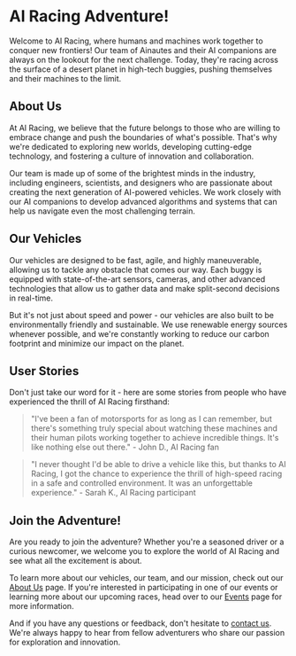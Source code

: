 <!--
Write me content for website with wallpaper which alt text is:

"A team of Ainautes and their AI companions racing across the surface of a desert planet in high-tech buggies."

The name/title of the page should not be 1:1 copy of the alt text but rather a real content of the website which is using this wallpaper.

- Use markdown format
- Start with the heading
- The content should look like a real website
- Include real sections like references, contact, user stories, etc. use things relevant to the page purpose.
- Feel free to use structure like headings, bullets, numbering, blockquotes, paragraphs, horizontal lines, etc.
- You can use formatting like bold or _italic_
- You can include UTF-8 emojis
- Links should be only #hash anchors (and you can refer to the document itself)
- Do not include images
-->

<!--font:Poppins-->

# AI Racing Adventure!

Welcome to AI Racing, where humans and machines work together to conquer new frontiers! Our team of Ainautes and their AI companions are always on the lookout for the next challenge. Today, they're racing across the surface of a desert planet in high-tech buggies, pushing themselves and their machines to the limit.

## About Us

At AI Racing, we believe that the future belongs to those who are willing to embrace change and push the boundaries of what's possible. That's why we're dedicated to exploring new worlds, developing cutting-edge technology, and fostering a culture of innovation and collaboration.

Our team is made up of some of the brightest minds in the industry, including engineers, scientists, and designers who are passionate about creating the next generation of AI-powered vehicles. We work closely with our AI companions to develop advanced algorithms and systems that can help us navigate even the most challenging terrain.

## Our Vehicles

Our vehicles are designed to be fast, agile, and highly maneuverable, allowing us to tackle any obstacle that comes our way. Each buggy is equipped with state-of-the-art sensors, cameras, and other advanced technologies that allow us to gather data and make split-second decisions in real-time.

But it's not just about speed and power - our vehicles are also built to be environmentally friendly and sustainable. We use renewable energy sources whenever possible, and we're constantly working to reduce our carbon footprint and minimize our impact on the planet.

## User Stories

Don't just take our word for it - here are some stories from people who have experienced the thrill of AI Racing firsthand:

> "I've been a fan of motorsports for as long as I can remember, but there's something truly special about watching these machines and their human pilots working together to achieve incredible things. It's like nothing else out there." - John D., AI Racing fan

> "I never thought I'd be able to drive a vehicle like this, but thanks to AI Racing, I got the chance to experience the thrill of high-speed racing in a safe and controlled environment. It was an unforgettable experience." - Sarah K., AI Racing participant

## Join the Adventure!

Are you ready to join the adventure? Whether you're a seasoned driver or a curious newcomer, we welcome you to explore the world of AI Racing and see what all the excitement is about.

To learn more about our vehicles, our team, and our mission, check out our [About Us](#about-us) page. If you're interested in participating in one of our events or learning more about our upcoming races, head over to our [Events](#events) page for more information.

And if you have any questions or feedback, don't hesitate to [contact us](#contact-us). We're always happy to hear from fellow adventurers who share our passion for exploration and innovation.
